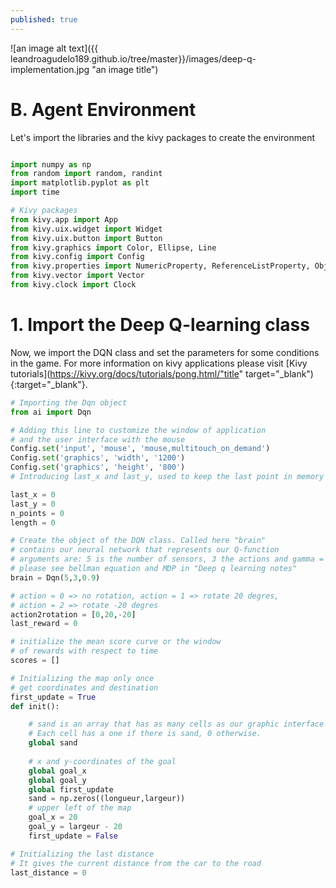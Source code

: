 ```yaml
---
published: true
---
```



![an image alt text]({{ leandroagudelo189.github.io/tree/master}}/images/deep-q-implementation.jpg "an image title")


# B. Agent Environment

Let's import the libraries and the kivy packages to create the environment

```python

import numpy as np
from random import random, randint
import matplotlib.pyplot as plt
import time

# Kivy packages
from kivy.app import App
from kivy.uix.widget import Widget
from kivy.uix.button import Button
from kivy.graphics import Color, Ellipse, Line
from kivy.config import Config
from kivy.properties import NumericProperty, ReferenceListProperty, ObjectProperty
from kivy.vector import Vector
from kivy.clock import Clock

```

# 1. Import the Deep Q-learning class

Now, we import the DQN class and set the parameters for some conditions in the game. For more information on kivy applications please visit [Kivy tutorials](https://kivy.org/docs/tutorials/pong.html/"title" target="_blank"){:target="_blank"}.
```python
# Importing the Dqn object 
from ai import Dqn

# Adding this line to customize the window of application
# and the user interface with the mouse
Config.set('input', 'mouse', 'mouse,multitouch_on_demand')
Config.set('graphics', 'width', '1200')
Config.set('graphics', 'height', '800')
# Introducing last_x and last_y, used to keep the last point in memory

last_x = 0
last_y = 0
n_points = 0
length = 0

# Create the object of the DQN class. Called here "brain"
# contains our neural network that represents our Q-function
# arguments are: 5 is the number of sensors, 3 the actions and gamma = 0.9
# please see bellman equation and MDP in "Deep q learning notes"
brain = Dqn(5,3,0.9)

# action = 0 => no rotation, action = 1 => rotate 20 degres, 
# action = 2 => rotate -20 degres
action2rotation = [0,20,-20]
last_reward = 0

# initialize the mean score curve or the window
# of rewards with respect to time
scores = []

# Initializing the map only once
# get coordinates and destination
first_update = True
def init():

    # sand is an array that has as many cells as our graphic interface has pixels. 
    # Each cell has a one if there is sand, 0 otherwise.
    global sand
    
    # x and y-coordinates of the goal 
    global goal_x
    global goal_y
    global first_update
    sand = np.zeros((longueur,largeur))
    # upper left of the map
    goal_x = 20
    goal_y = largeur - 20
    first_update = False

# Initializing the last distance
# It gives the current distance from the car to the road
last_distance = 0

```
